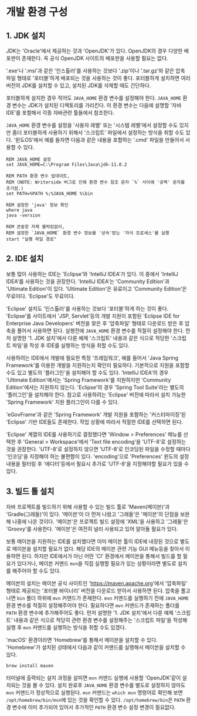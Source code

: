 # 개발 환경 구성

## 1. JDK 설치

JDK는 'Oracle'에서 제공하는 것과 'OpenJDK'가 있다. OpenJDK의 경우 다양한 배포판이 존재한다. 꼭 공식 OpenJDK 사이트의 배포판을 사용할 필요는 없다.

'.exe'나 '.msi'과 같은 '인스톨러'를 사용하는 것보다 '.zip'이나 '.tar.gz'와 같은 압축 파일 형태로 '포터블'하게 배포되는 것을 사용하는 것이 좋다.
포터블하게 설치하면 여러 버전의 JDK를 설치할 수 있고, 설치된 JDK를 삭제할 때도 간단하다.

포터블하게 설치한 경우 적어도 `JAVA_HOME` 환경 변수를 설정해야 한다. `JAVA_HOME` 환경 변수는 JDK가 설치된 디렉토리를 가리킨다. 이 환경 변수는
다음에 설명할 '자바 IDE'를 포함해서 각종 자바관련 툴들에서 참조한다.

`JAVA_HOME` 환경 변수를 설정을 '사용자 레벨' 또는 '시스템 레벨'에서 설정할 수도 있지만 좀더 포터블하게 사용하기 위해서 '스크립트' 파일에서 설정하는
방식을 취할 수도 있다. '윈도OS'에서 예를 들자면 다음과 같은 내용을 포함하는 '.cmd' 파일을 만들어서 사용할 수 있다.

```
REM JAVA_HOME 설정
set JAVA_HOME=C:\Program Files\Java\jdk-11.0.2
 
REM PATH 환경 변수 업데이트,
REM (NOTE: Writerside 버그로 인해 환경 변수 참조 문자 `%` 사이에 '공백' 문자를 추가함.) 
set PATH=%PATH %;%JAVA_HOME %\bin

REM 설정한 'java' 정보 확인
where java
java -version

REM 콘솔창 자체 블럭킹없이,
REM 설정한 `JAVA_HOME` 환경 변수 정보를 '상속'받는 '자식 프로세스'를 실행
start "실행 파일 경로"
```

## 2. IDE 설치

보통 많이 사용하는 IDE는 'Eclipse'와 'IntelliJ IDEA'가 있다. 이 중에서 'IntelliJ IDEA'를 사용하는 것을 권장한다. 'IntelliJ IDEA'는
'Community Edition'과 'Ultimate Edition'이 있다. 'Ultimate Edition'은 유료이고 'Community Edition'은 무료이다. 'Eclipse'도
무료이다.

'Eclipse' 설치도 '인스톨러'를 사용하는 것보다 '포터블'하게 하는 것이 좋다. 'Eclipse'를 사이트에서 'JSP, Servlet'등의 개발 지원이 포함된
'Eclipse IDE for Enterprise Java Developers' 버전을 찾은 후 '압축파일' 형태로 다운로드 받은 후 압축을 풀어서 사용하면 된다. 실행전에
`JAVA_HOME` 환경 변수를 적절히 설정해야 한다. 먼저 설명한 '1. JDK 설치'에서 다룬 예제 '스크립트' 내용과 같은 식으로 적당한 '스크립트 파일'을 작성 후
IDE를 실행하는 방식을 취할 수도 있다.

사용하려는 IDE에서 개발에 필요한 특정 '프레임워크', 예를 들어서 'Java Spring Framework'를 이용한 개발을 지원하는지 확인이 필요하다. 기본적으로 지원을
포함할 수도 있고 별도의 '플러그인'을 설치해야 할 수도 있다. 'IntelliJ IDEA'의 경우 'Ultimate Edition'에서는 'Spring Framework'를 지원하지만
'Community Edition'에서는 지원하지 않는다. 'Eclipse'의 경우 'Spring Tool Suite'라는 별도의 '플러그인'을 설치해야 한다. 참고로 사용하려는
'Eclipse' 버전에 따라서 설치 가능한 'Spring Framework' 지원 플러그인이 다를 수 있다.

'eGovFrame'과 같은 'Spring Framework' 개발 지원을 포함하는 '커스터마이징'된 'Eclipse' 기반 IDE들도 존재한다. 작업 상황에 따라서 적절한 IDE를
선택하면 된다.

'Eclipse' 계열의 IDE를 사용하기로 결정했다면 'Window > Preferences' 메뉴를 선택한 후 'General > Workspace'에서 'Text file encoding'을
'UTF-8'로 설정하는 것을 권장한다. 'UTF-8'로 설정하지 않으면 'UTF-8'로 인코딩된 파일을 수정할 때마다 '인코딩'을 지정해야 하는 불편함이 있다.
'encoding'으로 'Preferences' 윈도의 설정 내용을 필터링 후 '에디터'등에서 필요시 추가로 'UTF-8'을 지정해야할 필요가 있을 수 있다.

## 3. 빌드 툴 설치

자바 프로젝트를 빌드하기 위해 사용할 수 있는 빌드 툴로 'Maven(메이븐)'과 'Gradle(그래들)'이 있다. '메이븐'이 더 먼저 나왔고 '그래들'은 '메이븐'의
단점을 보완해 나중에 나온 것이다. '메이븐'은 프로젝트 빌드 설정에 'XML'을 사용하고 '그래들'은 'Groovy'를 사용한다. '메이븐'은 여전히 널리 사용되고 있어
알아둘 필요가 있다.

보통 메이븐을 지원하는 IDE를 설치했다면 이미 메이븐 툴이 IDE에 내장된 것으로 별도로 메이븐을 설치할 필요가 없다. 해당 IDE의 메이븐 관련 기능 GUI 메뉴등을
찾아서 이용하면 된다. 하지만 IDE에서가 아닌 어떤 'CI' 환경에서 메이븐을 통해서 빌드를 할 필요가 있다거나, 메이븐 커맨드 `mvn`을 직접 실행할 필요가 있는
상황이라면 별도로 설치를 해주어야 할 수도 있다.

메이븐의 설치는 메이븐 공식 사이트인 '<https://maven.apache.org>'에서 '압축파일' 형태로 제공되는 '포터블 바이너리' 버전을 다운로드 받아서 사용하면
된다. 압축을 풀고 나면 `bin` 폴더 하위에 `mvn` 커맨드가 존재한다. `mvn` 커맨드를 실행하기 전에 `JAVA_HOME` 환경 변수를 적절히 설정해주어야 한다.
필요하다면 `mvn` 커맨드가 존재하는 폴더를 `PATH` 환경 변수에 추가해주어도 좋다. 먼저 설명한 '1. JDK 설치'에서 다룬 예제 '스크립트' 내용과 같은 식으로
적당히 관련 환경 변수를 설정해주는 '스크립트 파일'을 작성해 실행 후 `mvn` 커맨드를 실행하는 방식을 취할 수도 있겠다.

'macOS' 환경이라면 'Homebrew'를 통해서 메이븐을 설치할 수 있다. 'Homebrew'가 설치된 상태에서 다음과 같이 커맨드를 실행해서 메이븐을 설치할 수 있다.

```bash
brew install maven
```

터미널에 출력되는 설치 과정을 살피면 `mvn` 커맨드 실행에 사용할 'OpenJDK'같이 설치되는 것을 볼 수 있다. 설치 완료후 `JAVA_HOME` 환경 변수를 별도로
설정하지 않아도 `mvn` 커맨드가 정상적으로 실행된다. `mvn` 커맨드는 `which mvn` 명령어로 확인해 보면 `/opt/homebrew/bin/mvn`에 있는 것을 확인할
수 있다. `/opt/homebrew/bin`은 `PATH` 환경 변수에 이미 추가되어 있어서 추가적인 `PATH` 환경 변수 설정 변경이 필요없다.
